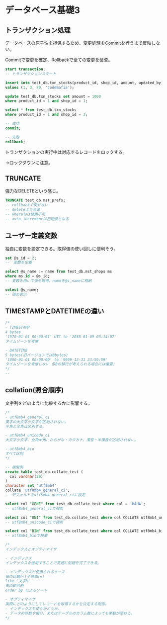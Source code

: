 # データベース基礎3

## トランザクション処理

データベースの原子性を担保するため、変更処理をCommitを行うまで反映しない。

Commitで変更を確定、Rollbackで全ての変更を破棄。

```sql
start transaction;
-- トランザクションスタート

insert into test_db.txn_stocks(product_id, shop_id, amount, updated_by)
values (1, 3, 20, 'codemafia');

update test_db.txn_stocks set amount = 1000
where product_id = 1 and shop_id = 1;

select * from test_db.txn_stocks
where product_id = 1 and shop_id = 3;

-- 成功
commit;

-- 失敗
rollback;

```

トランザクションの実行中は対応するレコードをロックする。

→ロックダウンに注意。

## TRUNCATE

強力なDELETEという感じ。

```sql
TRUNCATE test_db.mst_prefs;
-- rollbackで戻せない
-- deleteより高速
-- where句は使用不可
-- auto_incrementは初期値となる
```

## ユーザー定義変数

独自に変数を設定できる。取得値の使い回しに便利そう。

```sql
set @s_id = 2;
--　変数を定義

select @s_name := name from test_db.mst_shops ms 
where ms.id = @s_id;
-- 変数を用いて値を取得。nameを@s_nameに格納

select @s_name;
-- 値の表示
```
## TIMESTAMPとDATETIMEの違い

```sql
/*
- TIMESTAMP
4 bytes
'1970-01-01 00:00:01' UTC to '2038-01-09 03:14:07'
タイムゾーンを考慮

- DATETIME
5 bytes(旧バージョンでは8bytes)
'1000-01-01 00:00:00' to '9999-12-31 23:59:59' 
タイムゾーンを考慮しない（DBの移行が考えられる場合には重要）
*/
-- 
```

## collation(照合順序)
文字列をどのように比較するかに影響する。
```sql
/* 
- utf8mb4_general_ci
英字の大文字小文字が区別されない。
半角と全角は区別する。

- utf8mb4_unicode_ci
大文字小文字、全角半角、ひらがな・カタカナ、濁音・半濁音が区別されない。

- utf8mb4_bin
すべて区別
*/

-- 検索例
create table test_db.collate_test (
  col varchar(20)
) 
character set 'utf8mb4'
collate 'utf8mb4_general_ci';
-- デフォルトをutf8mb4_general_ciに設定

select col "GENE" from test_db.collate_test where col = 'HAHA';
-- utf8mb4_general_ciで検索

select col "UNI" from test_db.collate_test where col COLLATE utf8mb4_unicode_ci = 'HAHA';
-- utf8mb4_unicode_ciで検索

select col "BIN" from test_db.collate_test where col COLLATE utf8mb4_bin = 'HAHA';
-- utf8mb4_binで検索
```
```sql
/*
インデックスとオプティマイザ

- インデックス
インデックスを使用することで高速に処理を完了できる。

- インデックスが使用されるケース
値の比較(<)や等価(=)
like '文字%'
表の結合時
order by によるソート

- オプティマイザ
実際にどのようにしてレコードを取得するかを決定する制御。
- インデックスを使うかどうか。
- データの件数や偏り、またはテーブルのカラム数によっても挙動が変わる。
*/
```